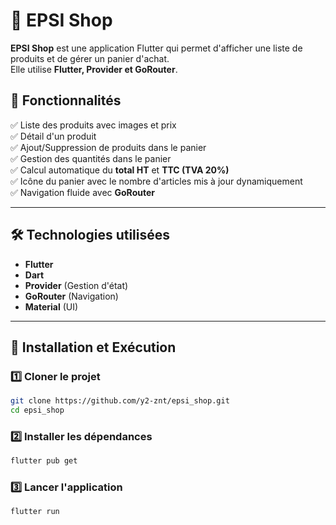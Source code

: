 # 🛒 EPSI Shop

**EPSI Shop** est une application Flutter qui permet d'afficher une liste de produits et de gérer un panier d'achat.  
Elle utilise **Flutter, Provider et GoRouter**.

## 📌 Fonctionnalités

✅ Liste des produits avec images et prix  
✅ Détail d'un produit  
✅ Ajout/Suppression de produits dans le panier  
✅ Gestion des quantités dans le panier  
✅ Calcul automatique du **total HT** et **TTC (TVA 20%)**  
✅ Icône du panier avec le nombre d'articles mis à jour dynamiquement  
✅ Navigation fluide avec **GoRouter**  

---

## 🛠️ Technologies utilisées
- **Flutter**
- **Dart**
- **Provider** (Gestion d'état)
- **GoRouter** (Navigation)
- **Material** (UI)

---

## 🚀 Installation et Exécution
### 1️⃣ Cloner le projet
```sh
git clone https://github.com/y2-znt/epsi_shop.git
cd epsi_shop
```
### 2️⃣ Installer les dépendances
```sh
flutter pub get
````

### 3️⃣ Lancer l'application
```sh
flutter run
```
